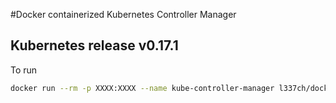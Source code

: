 #Docker containerized Kubernetes Controller Manager

## Kubernetes release v0.17.1

To run

```bash
docker run --rm -p XXXX:XXXX --name kube-controller-manager l337ch/docker-kube-controller-manager /kube-controller-manager [runtime options]
```